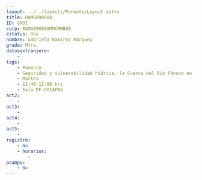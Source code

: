 ```yaml
---
layout: ../../layouts/PonentesLayout.astro
title: RAMG890808
ID: GR01
curp: RAMG890808MMCMRB08
estatus: Dos
nombre: Gabriela Ramírez Márquez
grado: Mtra. 
datosextranjero:
    - 
tags:
    - Ponente
    - Seguridad y vulnerabilidad hídrica, la Cuenca del Río Pánuco en la agenda internacional
    - Martes
    - 11:40-12:00 hrs
    - Sala DF-CHIAPAS
act2: 
    - 
act3: 
    - 
act4: 
    - 
act5: 
    - 
registro:
    - No
    - horarios:
        -
pcampo:
    - No
---
```

